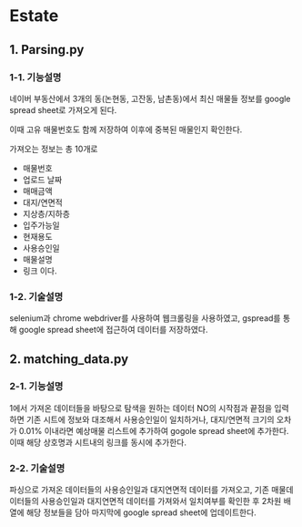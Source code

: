 # Estate

## 1. Parsing.py

### 1-1. 기능설명

네이버 부동산에서 3개의 동(논현동, 고잔동, 남촌동)에서 최신 매물들 정보를 google spread sheet로 가져오게 된다.

이때 고유 매물번호도 함께 저장하여 이후에 중복된 매물인지 확인한다.

가져오는 정보는 총 10개로
- 매물번호
- 업로드 날짜
- 매매금액
- 대지/연면적
- 지상층/지하층
- 입주가능일
- 현재용도
- 사용승인일
- 매물설명
- 링크
이다.

### 1-2. 기술설명
 
selenium과 chrome webdriver를 사용하여 웹크롤링을 사용하였고, gspread를 통해 google spread sheet에 접근하여 데이터를 저장하였다.


## 2. matching_data.py

### 2-1. 기능설명

1에서 가져온 데이터들을 바탕으로 탐색을 원하는 데이터 NO의 시작점과 끝점을 입력하면 기존 시트에 정보와 대조해서 사용승인일이 일치하거나, 대지/연면적 크기의 오차가 0.01% 이내라면 예상매물 리스트에 추가하여 gogole spread sheet에 추가한다. 이때 해당 상호명과 시트내의 링크를 동시에 추가한다.

### 2-2. 기술설명

파싱으로 가져온 데이터들의 사용승인일과 대지연면적 데이터를 가져오고, 기존 매물데이터들의 사용승인일과 대지연면적 데이터를 가져와서 일치여부를 확인한 후 2차원 배열에 해당 정보들을 담아 마지막에 google spread sheet에 업데이트한다. 
